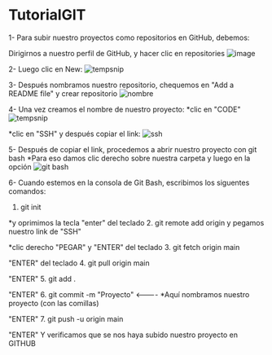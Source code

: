# TutorialGIT
1- Para subir nuestro proyectos como repositorios en GitHub, debemos:

Dirigirnos a nuestro perfil de GitHub, y hacer clic en repositories
![image](https://user-images.githubusercontent.com/124592235/220131146-10cf87a9-2ebb-4b34-be7c-839d122ad9a8.png)

2- Luego clic en New:
![tempsnip](https://user-images.githubusercontent.com/124592235/220132062-e4a73b8b-b96b-4b39-a831-6a7e63125618.png)

3- Después nombramos nuestro repositorio, chequemos en "Add a README file" y crear repositorio
![nombre](https://user-images.githubusercontent.com/124592235/220134342-54f709f0-6c80-4415-beac-5b3df7a4d717.png)

4- Una vez creamos el nombre de nuestro proyecto: 
*clic en "CODE"
![tempsnip](https://user-images.githubusercontent.com/124592235/220134420-3ae4bf0a-1c78-4170-9110-9969fdcfeccf.png)

*clic en "SSH" y después copiar el link:
![ssh](https://user-images.githubusercontent.com/124592235/220134769-74da89d7-9559-4bdd-a9c5-92cbaba9bb67.png)


5- Después de copiar el link, procedemos a abrir nuestro proyecto con git bash
*Para eso damos clic derecho sobre  nuestra carpeta y luego en la opción 
![git bash](https://user-images.githubusercontent.com/124592235/220127403-59e93272-6ef9-451b-9389-9b168fb07544.png)

6- Cuando estemos en la consola de Git Bash, escribimos los siguentes comandos:
1. git init

*y oprimimos la tecla "enter" del teclado
2. git remote add origin y pegamos nuestro link de "SSH" 

*clic derecho "PEGAR" y "ENTER" del teclado
3. git fetch origin main

"ENTER" del teclado
4. git pull origin main

"ENTER"
5. git add .

"ENTER"
6. git commit -m "Proyecto" <---- *Aquí nombramos nuestro proyecto (con las comillas)

"ENTER"
7. git push -u origin main

"ENTER"
Y verificamos que se nos haya subido nuestro proyecto en GITHUB
